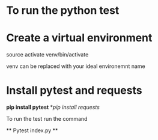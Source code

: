 # To run the python test


# Create a virtual environment

source activate venv/bin/activate

venv can be replaced with your ideal environemnt name


# Install pytest and requests

**pip install pytest**
**pip install requests*

To run the test run the command 

** Pytest index.py **




